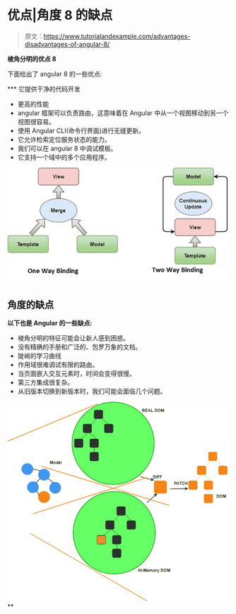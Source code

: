 # 优点|角度 8 的缺点

> 原文：<https://www.tutorialandexample.com/advantages-disadvantages-of-angular-8/>

**棱角分明的优点 8**

下面给出了 angular 8 的一些优点:

 ***   它提供干净的代码开发
*   更高的性能
*   angular 框架可以负责路由，这意味着在 Angular 中从一个视图移动到另一个视图很容易。
*   使用 Angular CLI(命令行界面)进行无缝更新。
*   它允许检索定位服务状态的能力。
*   我们可以在 angular 8 中调试模板。
*   它支持一个域中的多个应用程序。

![Advantages of angular 8 ](img/14c0ab99be2c6271b7ea31b81f20cb9c.png)

## 角度的缺点

**以下也是 Angular 的一些缺点:**

*   棱角分明的特征可能会让新人感到困惑。
*   没有精确的手册和广泛的、包罗万象的文档。
*   陡峭的学习曲线
*   作用域很难调试有限的路由。
*   当页面嵌入交互元素时，时间会变得很慢。
*   第三方集成很复杂。
*   从旧版本切换到新版本时，我们可能会面临几个问题。

![disadvantages of Angular ](img/d5e70c5513aff910541680b7c884e5cd.png)**